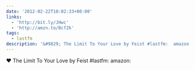 ```yaml
---
date: '2012-02-22T10:02:33+00:00'
links:
  - 'http://bit.ly/JHwc'
  - 'http://amzn.to/Bcf2k'
tags:
  - lastfm
description: '&#9829; The Limit To Your Love by Feist #lastfm:  amazon: '
---
```

&#9829; The Limit To Your Love by Feist #lastfm:  amazon: 
